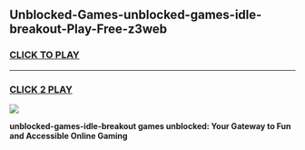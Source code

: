 
## Unblocked-Games-unblocked-games-idle-breakout-Play-Free-z3web
<h3>
<a href="https://premium76.site?title=unblocked-games-idle-breakout&ref=23A">CLICK TO PLAY</a></h3>
<hr>

<h3>
<a href="https://premium76.site?title=unblocked-games-idle-breakout&ref=23A">CLICK 2 PLAY</a>
  
</h3>

<a href="https://premium76.site?title=unblocked-games-idle-breakout&ref=23A"><img src="https://clearcache.store/games.png"></a>


**unblocked-games-idle-breakout games unblocked: Your Gateway to Fun and Accessible Online Gaming**
